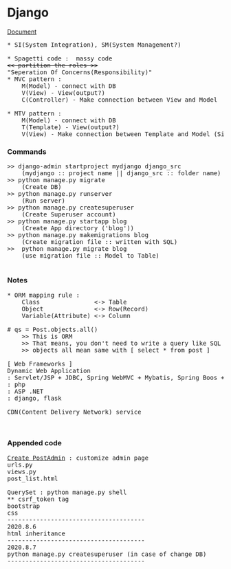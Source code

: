 # Django

<a href = "../docs/Django웹프레임워크.pdf">Document</a>

<pre>
* SI(System Integration), SM(System Management?)

* Spagetti code :  massy code
<del><< partition the roles >></del>
"Seperation Of Concerns(Responsibility)"
* MVC pattern : 
    M(Model) - connect with DB
    V(View) - View(output?)
    C(Controller) - Make connection between View and Model

* MTV pattern : 
    M(Model) - connect with DB
    T(Template) - View(output?)
    V(View) - Make connection between Template and Model (Simillar with Controller in MVC pattern)
</pre>

### Commands
<pre>
>> django-admin startproject mydjango django_src
    (mydjango :: project name || django_src :: folder name)
>> python manage.py migrate
    (Create DB)
>> python manage.py runserver
    (Run server)
>> python manage.py createsuperuser
    (Create Superuser account)
>> python manage.py startapp blog
    (Create App directory ('blog'))
>> python manage.py makemigrations blog
    (Create migration file :: written with SQL)
>>  python manage.py migrate blog
    (use migration file :: Model to Table)
    
</pre>

### Notes
<pre>
* ORM mapping rule : 
    Class               <-> Table
    Object              <-> Row(Record)
    Variable(Attribute) <-> Column

# qs = Post.objects.all()
    >> This is ORM
    >> That means, you don't need to write a query like SQL
    >> objects all mean same with [ select * from post ]

[ Web Frameworks ]
Dynamic Web Application
: Servlet/JSP + JDBC, Spring WebMVC + Mybatis, Spring Boos + JPA
: php
: ASP .NET
: django, flask

CDN(Content Delivery Network) service


</pre>


### Appended code
<pre>
<a href="./blog/admin.py">Create PostAdmin</a> : customize admin page
urls.py
views.py
post_list.html

QuerySet : python manage.py shell
** csrf_token tag
bootstrap
css
--------------------------------------
2020.8.6
html inheritance
--------------------------------------
2020.8.7
python manage.py createsuperuser (in case of change DB)
--------------------------------------
</pre>